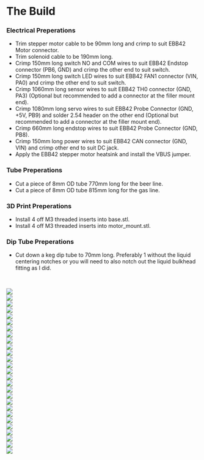 # The Build 

### Electrical Preperations
* Trim stepper motor cable to be 90mm long and crimp to suit EBB42 Motor connector.
* Trim solenoid cable to be 190mm long.
* Crimp 150mm long switch NO and COM wires to suit EBB42 Endstop connector (PB6, GND) and crimp the other end to suit switch.
* Crimp 150mm long switch LED wires to suit EBB42 FAN1 connector (VIN, PA0) and crimp the other end to suit switch.
* Crimp 1060mm long sensor wires to suit EBB42 TH0 connector (GND, PA3) (Optional but recommended to add a connector at the filler mount end).
* Crimp 1080mm long servo wires to suit EBB42 Probe Connector (GND, +5V, PB9) and solder 2.54 header on the other end (Optional but recommended to add a connector at the filler mount end).
* Crimp 660mm long endstop wires to suit EBB42 Probe Connector (GND, PB8).
* Crimp 150mm long power wires to suit EBB42 CAN connector (GND, VIN) and crimp other end to suit DC jack.
* Apply the EBB42 stepper motor heatsink and install the VBUS jumper.

### Tube Preperations
* Cut a piece of 8mm OD tube 770mm long for the beer line.
* Cut a piece of 8mm OD tube 815mm long for the gas line.

### 3D Print Preperations
* Install 4 off M3 threaded inserts into base.stl.
* Install 4 off M3 threaded inserts into motor_mount.stl.

### Dip Tube Preperations
* Cut down a keg dip tube to 70mm long. Preferably 1 without the liquid centering notches or you will need to also notch out the liquid bulkhead fitting as I did.

<br/>

<img src="1_motor_mount_step1.png"/><br/>
<img src="1_motor_mount_step2.png"/><br/>
<img src="1_motor_mount_step3.png"/><br/>
<img src="1_motor_mount_step4.png"/><br/>
<img src="1_motor_mount_step5.png"/><br/>
<img src="2_condensation_cover.png"/><br/>
<img src="3_base_step1.png"/><br/>
<img src="3_base_step2.png"/><br/>
<img src="3_base_step3.png"/><br/>
<img src="4_base_with_motor_step1.png"/><br/>
<img src="4_base_with_motor_step2.png"/><br/>
<img src="4_base_with_motor_step3.png"/><br/>
<img src="5_extrusion_covers.png"/><br/>
<img src="6_idle_stop_step1.png"/><br/>
<img src="6_idle_stop_step2.png"/><br/>
<img src="6_idle_stop_step3.png"/><br/>
<img src="7_carriage_step1.png"/><br/>
<img src="8_filler.png"/><br/>
<img src="9_filler_mount_step1.png"/><br/>
<img src="9_filler_mount_step2.png"/><br/>
<img src="9_filler_mount_step3.png"/><br/>
<img src="9_filler_mount_step4.png"/><br/>
<img src="9_filler_mount_step5.png"/><br/>
<img src="9_filler_mount_step6.png"/><br/>
<img src="9_filler_mount_step7.png"/><br/>
<img src="9_filler_mount_step8.png"/><br/>
<img src="10_Filler3.png"/><br/>
